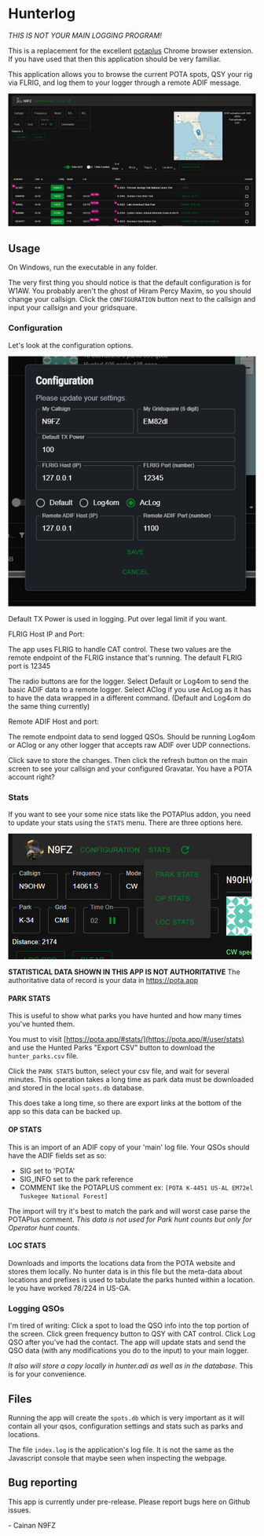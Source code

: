 # Hunterlog

*THIS IS NOT YOUR MAIN LOGGING PROGRAM!*

This is a replacement for the excellent [potaplus](https://dwestbrook.net/projects/potaplus/) Chrome browser extension. If you have used that then this application
should be very familiar.

This application allows you to browse the current POTA spots, QSY your rig via
FLRIG, and log them to your logger through a remote ADIF message.

![Demo of the goods](docs/img/demo.gif)

## Usage

On Windows, run the executable in any folder. 

The very first thing you should notice is that the default configuration is for 
W1AW. You probably aren't the ghost of Hiram Percy Maxim, so you should change
your callsign. Click the `CONFIGURATION` button next to the callsign and input
your callsign and your gridsquare. 


### Configuration

Let's look at the configuration options.

![Configuration options](docs/img/config.png)

Default TX Power is used in logging. Put over legal limit if you want.

FLRIG Host IP and Port:

The app uses FLRIG to handle CAT control. These two values are the remote 
endpoint of the FLRIG instance that's running. The default FLRIG port is 12345

The radio buttons are for the logger. Select Default or Log4om to send the basic
ADIF data to a remote logger. Select AClog if you use AcLog as it has to have
the data wrapped in a different command. (Default and Log4om do the same thing currently)

Remote ADIF Host and port:

The remote endpoint data to send logged QSOs. Should be running Log4om or AClog
or any other logger that accepts raw ADIF over UDP connections.

Click save to store the changes. Then click the refresh button on the main 
screen to see your callsign and your configured Gravatar. You have a POTA 
account right?

### Stats

If you want to see your some nice stats like the POTAPlus addon, you need to
update your stats using the `STATS` menu. There are three options here.

![Stat Menu Buttons](docs/img/stats.png)

**STATISTICAL DATA SHOWN IN THIS APP IS NOT AUTHORITATIVE** The authoritative data
of record is your data in https://pota.app

#### PARK STATS
This is useful to show what parks you have hunted and how many times you've hunted
them.

You must to visit [https://pota.app/#stats/](https://pota.app/#/user/stats) and use the Hunted Parks "Export CSV" button to download the `hunter_parks.csv` file.

Click the `PARK STATS` button, select your csv file, and wait for several minutes.
This operation takes a long time as park data must be downloaded and stored in 
the local `spots.db` database.

This does take a long time, so there are export links at the bottom of the app
so this data can be backed up.

#### OP STATS
This is an import of an ADIF copy of your 'main' log file. Your QSOs should have 
the ADIF fields set as so:
- SIG set to 'POTA'
- SIG_INFO set to the park reference
- COMMENT like the POTAPLUS comment ex: `[POTA K-4451 US-AL EM72el Tuskegee National Forest]`

The import will try it's best to match the park and will worst case parse the POTAPlus
comment. *This data is not used for Park hunt counts but only for Operator hunt counts.*

#### LOC STATS
Downloads and imports the locations data from the POTA website and stores them
locally. No hunter data is in this file but the meta-data about locations and 
prefixes is used to tabulate the parks hunted within a location. Ie you have 
worked 78/224 in US-GA.

### Logging QSOs

I'm tired of writing: Click a spot to load the QSO info into the top portion
of the screen. Click green frequency button to QSY with CAT control. Click
Log QSO after you've had the contact. The app will update stats and send the 
QSO data (with any modifications you do to the input) to your main logger. 

*It also will store a copy locally in hunter.adi as well as in the database.* This
is for your convenience.

## Files

Running the app will create the `spots.db` which is very important as it will 
contain all your qsos, configuration settings and stats such as parks and 
locations.

The file `index.log` is the application's log file. It is not the same as the 
Javascript console that maybe seen when inspecting the webpage.


## Bug reporting

This app is currently under pre-release. Please report bugs here on Github 
issues.


\- Cainan N9FZ
